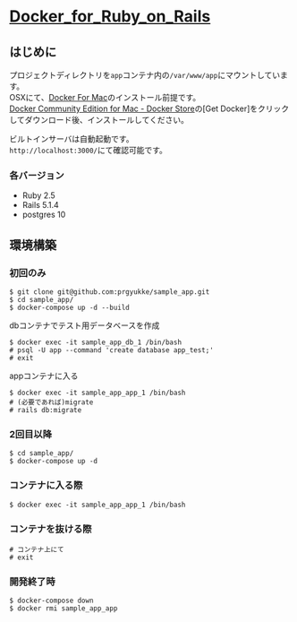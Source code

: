 # [Docker_for_Ruby_on_Rails](https://github.com/prgyukke/Docker_for_Ruby_on_Rails)
## はじめに
プロジェクトディレクトリを`app`コンテナ内の`/var/www/app`にマウントしています。  
OSXにて、[Docker For Mac](https://www.docker.com/docker-mac)のインストール前提です。  
[Docker Community Edition for Mac - Docker Store](https://store.docker.com/editions/community/docker-ce-desktop-mac)の[Get Docker]をクリックしてダウンロード後、インストールしてください。 
  
ビルトインサーバは自動起動です。  
`http://localhost:3000/`にて確認可能です。  

### 各バージョン
- Ruby 2.5
- Rails 5.1.4
- postgres 10

## 環境構築
### 初回のみ
```
$ git clone git@github.com:prgyukke/sample_app.git
$ cd sample_app/
$ docker-compose up -d --build
```

dbコンテナでテスト用データベースを作成
```
$ docker exec -it sample_app_db_1 /bin/bash
# psql -U app --command 'create database app_test;'
# exit
```

appコンテナに入る
```
$ docker exec -it sample_app_app_1 /bin/bash
# (必要であれば)migrate
# rails db:migrate
```

### 2回目以降
```
$ cd sample_app/
$ docker-compose up -d
```

### コンテナに入る際
```
$ docker exec -it sample_app_app_1 /bin/bash
```

### コンテナを抜ける際
```
# コンテナ上にて
# exit
```

### 開発終了時
```
$ docker-compose down
$ docker rmi sample_app_app
```
